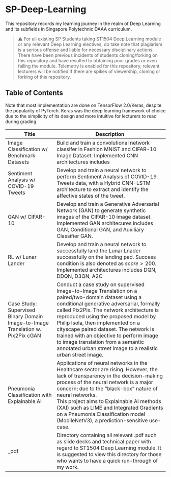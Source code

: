 # SP-Deep-Learning

This repository records my learning journey in the realm of Deep Learning and its subfields in Singapore Polytechnic DAAA curriculum.

> ⚠️ For all existing SP Students taking ST1504 Deep Learning module or any relevant Deep Learning electives, do take note that plagiarism is a serious offense and liable for necessary disciplinary actions. There have been previous incidents of students cloning/forking on this repository and have resulted to obtaining poor grades or even failing the module. Telemetry is enabled for this repository, relevant lecturers will be notified if there are spikes of viewership, cloning or forking of this repository.

## Table of Contents

Note that most implementation are done on TensorFlow 2.0/Keras, despite the popularity of PyTorch. Keras was the deep learning framework of choice due to the simplicity of its design and more intuitive for lecturers to read during grading.

| Title                                                                           | Description                                                                                                                                                                                                                                                                                                                                                                                                                                                            |
|---------------------------------------------------------------------------------|------------------------------------------------------------------------------------------------------------------------------------------------------------------------------------------------------------------------------------------------------------------------------------------------------------------------------------------------------------------------------------------------------------------------------------------------------------------------|
| Image Classification w/ Benchmark Datasets                                      | Build and train a convolutional network classifer in Fashion MNIST and CIFAR-10 Image Dataset. Implemented CNN architectures includes                                                                                                                                                                                                                                                                                                                                  |
| Sentiment Analysis w/ COVID-19 Tweets                                           | Develop and train a neural network to perform Sentiment Analysis of COVID-19 Tweets data, with a Hybrid CNN-LSTM architecture to extract and identify the affective states of the tweet.                                                                                                                                                                                                                                                                               |
| GAN w/ CIFAR-10                                                                 | Develop and train a Generative Adversarial Network (GAN) to generate synthetic images of the CIFAR-10 image dataset. Implemented GAN architecures includes GAN, Conditional GAN, and Auxiliary Classifier GAN.                                                                                                                                                                                                                                                         |
| RL w/ Lunar Lander                                                              | Develop and train a neural network to successfully land the Lunar Lnader successfully on the landing pad. Success condition is also denoted as $score > 200$. Implemented architectures includes DQN, DDQN, D3QN, A2C                                                                                                                                                                                                                                                  |
| Case Study: Supervised Binary Domain Image-to-Image Translation w. Pix2Pix cGAN | Conduct a case study on supervised Image-to-Image Translation on a paired/two-domain dataset using a conditional generative adversarial, formally called Pix2Pix. The network architecture is reproduced using the proposed model by Philip Isola, then implemented on a cityscape paired  dataset.  The  network  is  trained with an objective to perform image to image translation from a semantic annotated urban street image to a realistic urban street image. |
| Pneumonia Classification with Explainable AI | Applications of neural networks in the Healthcare sector are rising. However, the lack of transparency in the decision-making process of the neural network is a major concern; due to the "black-box" nature of neural networks. </br> This project aims to Explainable AI methods (XAI) such as LIME and Integrated Gradients on a Pneumonia Classification model (MobileNetV3), a prediction-sensitive use-case. |
| _pdf | Directory containing all relevant .pdf such as slide decks and technical paper with regard to ST1504 Deep Learning module. It is suggested to view this directory for those who wants to have a quick run-through of my work. |
